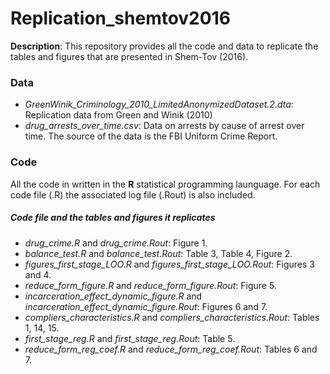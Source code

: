 # Replication_shemtov2016
**Description**: This repository provides all the code and data to replicate the tables and figures that are presented in Shem-Tov (2016). 

### Data
* *GreenWinik_Criminology_2010_LimitedAnonymizedDataset.2.dta*: Replication data from Green and Winik (2010) 
* *drug_arrests_over_time.csv*: Data on arrests by cause of arrest over time. The source of the data is the FBI Uniform Crime Report.   

### Code
All the code in written in the **R** statistical programming launguage. For each code file (.R) the associated log file (.Rout) is also included. 

##### **Code file and the tables and figures it replicates**  
* *drug_crime.R* and *drug_crime.Rout*: Figure 1.   
* *balance_test.R* and *balance_test.Rout*: Table 3, Table 4, Figure 2. 
* *figures_first_stage_LOO.R* and *figures_first_stage_LOO.Rout*: Figures 3 and 4.
* *reduce_form_figure.R* and *reduce_form_figure.Rout*: Figure 5.
* *incarceration_effect_dynamic_figure.R* and *incarceration_effect_dynamic_figure.Rout*: Figures 6 and 7. 
* *compliers_characteristics.R* and *compliers_characteristics.Rout*: Tables 1, 14, 15.
* *first_stage_reg.R* and *first_stage_reg.Rout*: Table 5.
* *reduce_form_reg_coef.R* and *reduce_form_reg_coef.Rout*: Tables 6 and 7.


